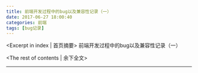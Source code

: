 ```yaml
---
title: 前端开发过程中的bug以及兼容性记录（一）
date: 2017-06-27 18:00:40
categories: 前端
tags: [bug记录]
---
```

<Excerpt in index | 首页摘要> 
前端开发过程中的bug以及兼容性记录（一）
<!-- more -->
<The rest of contents | 余下全文>

-----
